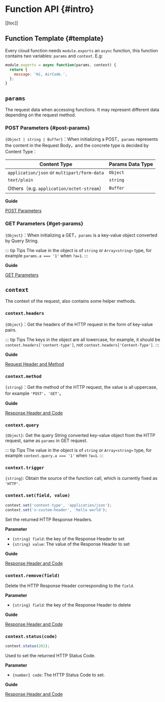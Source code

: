 # Function API {#intro}

[[toc]]

## Function Template {#template}

Every cloud function needs `module.exports` an `async` function, this function contains two variables: `params` and `context`. E.g:

```js
module.exports = async function(params, context) {
  return {
    message: 'Hi, AirCode.',
  };
}
```

## `params`

The request data when accessing functions. It may represent different data depending on the request method.

### POST Parameters {#post-params}

`{Object | string | Buffer}`：When initializing a POST，`params` represents the content in the Request Body，and the concrete type is decided by Content Type：

| Content Type | Params Data Type |
| ---- | ---- |
| `application/json` or `multipart/form-data` | `Object` |
| `text/plain` | `string` |
| Others（e.g. `application/octet-stream`）| `Buffer` |

**Guide**

[POST Parameters](/guide/functions/post-params.html)

### GET Parameters {#get-params}

`{Object}`：When initializing a GET，`params` is a key-value object converted by Query String.

::: tip Tips
The value in the object is of `string` or `Array<string>` type, for example `params.a === '1'` when `?a=1`.
:::

**Guide**

[GET Parameters](/guide/functions/get-params.html)

## `context`

The context of the request, also contains some helper methods.

### `context.headers`

`{Object}`：Get the headers of the HTTP request in the form of key-value pairs.

::: tip Tips
The keys in the object are all lowercase, for example, it should be `context.headers['content-type']`, not `context.headers['Content-Type']`.
:::

**Guide**

[Request Header and Method](/guide/functions/request-header-and-method.html)

### `context.method`

`{string}`：Get the method of the HTTP request, the value is all uppercase, for example `'POST'`、`'GET'`。

**Guide**

[Response Header and Code](/guide/functions/request-header-and-method.html)

### `context.query`

`{Object}`: Get the query String converted key-value object from the HTTP request, same as `params` in GET request.

::: tip Tips
The value in the object is of `string` or `Array<string>` type, for example `context.query.a === '1'` when `?a=1`.
:::

### `context.trigger`

`{string}`: Obtain the source of the function call, which is currently fixed as `'HTTP'`.

### `context.set(field, value)`

```js
context.set('content-type', 'application/json');
context.set('x-custom-header', 'hello world');
```

Set the returned HTTP Response Headers.

**Parameter**

- `{string} field`: the key of the Response Header to set
- `{string} value`: The value of the Response Header to set

**Guide**

[Response Header and Code](/guide/functions/response-header-and-code.html)

### `context.remove(field)`

Delete the HTTP Response Header corresponding to the `field`.

**Parameter**

- `{string} field`: the key of the Response Header to delete

**Guide**

[Response Header and Code](/guide/functions/response-header-and-code.html)

### `context.status(code)`

```js
context.status(201);
```

Used to set the returned HTTP Status Code.

**Parameter**

- `{number} code`: The HTTP Status Code to set.

**Guide**

[Response Header and Code](/guide/functions/response-header-and-code.html)
